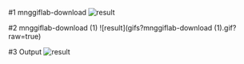 #1 mnggiflab-download
    ![result](gifs?mnggiflab-download.gif?raw=true)

#2 mnggiflab-download (1)
    ![result](gifs?mnggiflab-download (1).gif?raw=true)

#3 Output
    ![result](gifs?Output.gif?raw=true)
